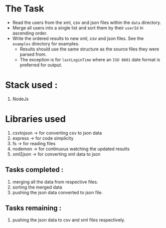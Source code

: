 # The Task

* Read the users from the xml, csv and json files within the `data` directory.
* Merge all users into a single list and sort them by their `userId` in ascending order.
* Write the ordered results to new xml, csv and json files. See the `examples` directory for examples.
  * Results should use the same structure as the source files they were parsed from.
  * The exception is for `lastLoginTime` where an `ISO 8601` date format is preferred for output.
  

# Stack used :
 1. NodeJs

# Libraries used

1. csvtojson -> for converting csv to json data
2. express -> for code simplicity
3. fs -> for reading files
4. nodemon -> for continuous watching the updated results
5. xml2json -> for converting xml data to json

## Tasks completed :
1. merging all the data from respective files.
2. sorting the merged data
3. pushing the json data converted to json file.

## Tasks remaining :

1. pushing the json data to csv and xml files respectively.


